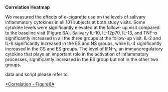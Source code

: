 **Correlation Heatmap**

We measured the effects of e-cigarette use on the levels of salivary inflammatory cytokines in all 101 subjects at both study visits. Some cytokine levels were significantly elevated at the follow-
up visit compared to the baseline visit (Figure 6A). Salivary IL-10, IL-12p70, IL-13, and TNF-α
significantly increased in all the three groups at the follow-up visit. IL-2 and IL-6 significantly
increased in the ES and NS groups, while IL-4 significantly increased in the CS and ES groups.
The level of IFN-γ, an immunoregulatory cytokine that plays an important role in the activation
of inflammatory processes, significantly increased in the ES group but not in the other two groups.


data and script please refer to:

[*Correlation - Figure6A](https://github.com/Fangxi-Xu/E-cigarettes_Saliva_Microbiome/blob/main/Scripts/Figure_6A.R)
